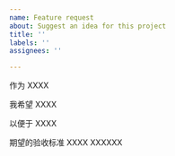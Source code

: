 ```yaml
---
name: Feature request
about: Suggest an idea for this project
title: ''
labels: ''
assignees: ''

---
```


作为
XXXX


我希望
XXXX


以便于
XXXX


期望的验收标准
XXXX
XXXXXX
